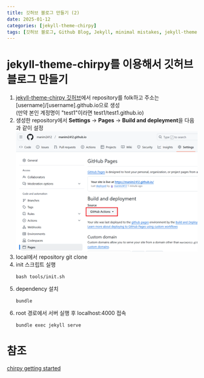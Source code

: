 ```yaml
---
title: 깃허브 블로그 만들기 (2)
date: 2025-01-12
categories: [jekyll-theme-chirpy]
tags: [깃허브 블로그, Github Blog, Jekyll, minimal mistakes, jekyll-theme-chirpy]    
---
```


# jekyll-theme-chirpy를 이용해서 깃허브 블로그 만들기

<ol>
    <li><a href="https://github.com/cotes2020/jekyll-theme-chirpy">jekyll-theme-chirpy 깃허브</a>에서 repository를 folk하고 주소는 [username]/[username].github.io으로 생성</li>
    (만약 본인 계정명이 "test1"이라면 test1/test1.github.io)
    <li>생성한 repository에서 <strong>Settings</strong> -> <strong>Pages</strong> -> <strong>Build and depleyment</strong>을 다음과 같이 설정</li>
    <img src="https://raw.githubusercontent.com/manim2412/image/main/settings-pages.png" alt="page settings"/>
    <li>local에서 repository git clone</li>
    <li>init 스크립트 실행
        <pre><code>bash tools/init.sh</code></pre>
    </li>
    <li>dependency 설치
        <pre><code>bundle</code></pre>
    </li>
    <li>root 경로에서 서버 실행 후 localhost:4000 접속
        <pre><code>bundle exec jekyll serve</code></pre>
    </li>
</ol>

# 참조
[chirpy getting started](https://chirpy.cotes.page/posts/getting-started/)
